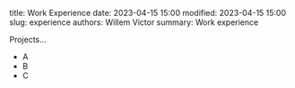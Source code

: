 title: Work Experience
date: 2023-04-15 15:00
modified: 2023-04-15 15:00
slug: experience
authors: Willem Victor
summary: Work experience

Projects...

- A
- B
- C
